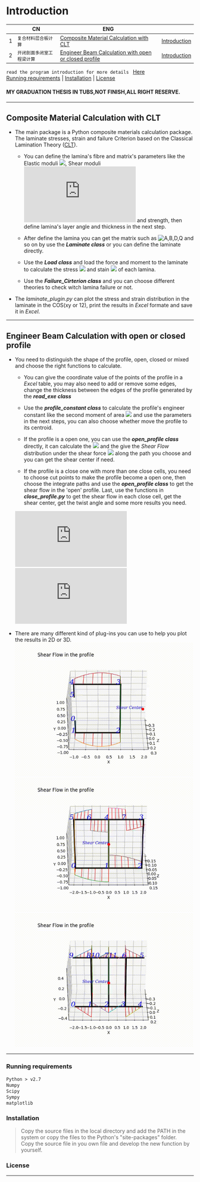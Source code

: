 
Introduction
====================

| |CN|ENG|   |
|---|----|-----|-----|
|1|`复合材料层合板计算`|[Composite Material Calculation with CLT][CLT]| [Introduction](#composite-material-calculation-with-clt)|
|2|`开闭剖面多闭室工程梁计算`|[Engineer Beam Calculation with open or closed profile][CLT] |[Introduction](#engineer-beam-calculation-with-open-or-closed-profile)|

`read the program introduction for more details ` [Here](/doc/pro_introduction.pdf)  
[Running requirements](#running-requirements) | [Installation](#installation) | [License](#license) 
#### MY GRADUATION THESIS IN TUBS,NOT FINISH,ALL RIGHT RESERVE.
********************************
## Composite Material Calculation with CLT
* The main package is a Python composite materials calculation package.
The laminate stresses, strain and failure Criterion based on the Classical Lamination Theory ([CLT](https://en.wikipedia.org/wiki/Composite_laminates)).  

	- You can define the lamina's fibre and matrix's parameters like the Elastic moduli
	![](http://latex.codecogs.com/gif.latex?E_{1},E_{2}),
	 Shear moduli ![](http://latex.codecogs.com/gif.latex?G) and strength, then define lamina's layer angle and thickness in the next step.
		
	- After define the lamina you can get the matrix such as ![A,B,D,Q](http://latex.codecogs.com/gif.latex?A,B,D,Q,\\bar{Q}) and so on by use the ***Laminate class*** or you can define the laminate directly.

	- Use the ***Load class*** and load the force and moment to the laminate to calculate the stress ![](http://latex.codecogs.com/gif.latex?\\sigma) and stain ![](http://latex.codecogs.com/gif.latex?\\epsilon) of each lamina.

	- Use the ***Failure_Cirterion class*** and you can choose different theories to check witch lamina failure or not.

* The *laminate_plugin.py* can plot the stress and strain distribution in the laminate in the COS(xy or 12), print the results in _Excel_ formate and save it in _Excel_.

*****************************************************

## Engineer Beam Calculation with open or closed profile
* You need to distinguish the shape of the profile, open, closed or mixed and choose the right functions to calculate.
	* You can give the coordinate value of the points of the profile in a _Excel_ table, you may also need to add or remove some edges, change the thickness between the edges of the profile generated by the ***read_exe class***

	* Use the ***profile_constant class*** to calculate the profile's engineer constant like the second moment of area 
	![](http://latex.codecogs.com/gif.latex?I_{x},I_{y},I_{xy}) and use the parameters in the next steps, you can also choose whether move the profile to its centroid.

	* If the profile is a open one, you can use the ***open_profile class*** directly, it can calculate the 
	![](http://latex.codecogs.com/gif.latex?S_{x},S_{y}) and the give the _Shear Flow_ distribution under the shear force ![](http://latex.codecogs.com/gif.latex?Q_{x},Q_{y}) along the path you choose and you can get the shear center if need.  
	* If the profile is a close one with more than one close cells, you need to choose cut points to make the profile become a open one, then choose the integrate paths and use the ***open_profile class*** to get the shear flow in the 'open' profile. Last,  use the functions in ***close_profile.py*** to get the shear flow in each close cell, get the shear center, get the twist angle and some more results you need.
	
	![](http://latex.codecogs.com/gif.latex?S_%7Bx%7D%3D%20%5Cint_%7BA%7D%5E%7B%20%7D%20ydA)  
	![](http://latex.codecogs.com/gif.latex?S_%7By%7D%3D%20%5Cint_%7BA%7D%5E%7B%20%7D%20xdA)
	


* There are many different kind of plug-ins you can use to help you plot the results in 2D or 3D.
	![beam at Qx=1](https://github.com/Eacaen/composite-blade-design/blob/master/fig/t1.gif 'Shear ceter')
	![close-beam at Qx=1](https://github.com/Eacaen/composite-blade-design/blob/master/fig/two_close_cells.gif 'Shear flow')
	![close-beam at Qx=1](https://github.com/Eacaen/composite-blade-design/blob/master/fig/two_close_cells_out.gif 'Shear flow')
*****************************************************
### Running requirements
	Python > v2.7
	Numpy
	Scipy
	Sympy
	matplotlib

### Installation         
>Copy the source files in the local directory and add the PATH in the system or copy the files to the Python's "site-packages" folder.  
>Copy the source file in you own file and develop the new function by yourself.

### License
---------------------------------------------------------
[CLT]:https://github.com/Eacaen/composite-blade-design  "CLT"
 
